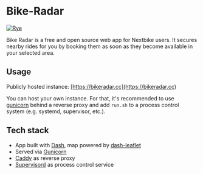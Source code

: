 # Bike-Radar

[![Rye](https://img.shields.io/endpoint?url=https://raw.githubusercontent.com/mitsuhiko/rye/main/artwork/badge.json)](https://rye-up.com)

Bike Radar is a free and open source web app for Nextbike users. It secures nearby rides for you by booking them as soon as they become available in your selected area.

## Usage

Publicly hosted instance: [https://bikeradar.cc](https://bikeradar.cc)

You can host your own instance. For that, it's recommended to use [gunicorn](https://gunicorn.org/) behind a reverse proxy and add `run.sh` to a process control system (e.g. systemd, supervisor, etc.).

## Tech stack

* App built with [Dash](https://github.com/plotly/dash), map powered by  [dash-leaflet](https://www.dash-leaflet.com/)
* Served via [Gunicorn](https://gunicorn.org/)
* [Caddy](https://github.com/caddyserver/caddy) as reverse proxy
* [Supervisord](http://supervisord.org/) as process control service
  
